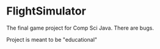 # FlightSimulator

The final game project for Comp Sci Java. There are bugs.

Project is meant to be "educational" 
